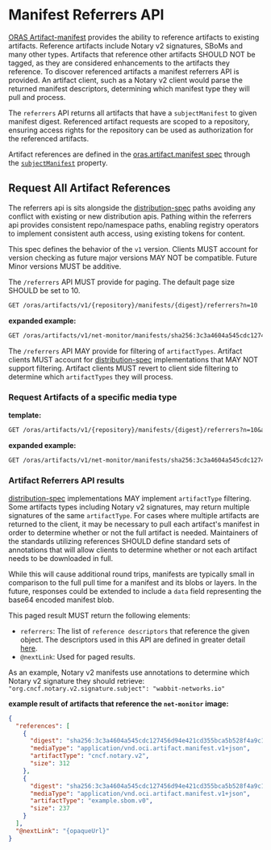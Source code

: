 # Manifest Referrers API

[ORAS Artifact-manifest](./artifact-manifest.md) provides the ability to reference artifacts to existing artifacts. Reference artifacts include Notary v2 signatures, SBoMs and many other types. Artifacts that reference other artifacts SHOULD NOT be tagged, as they are considered enhancements to the artifacts they reference. To discover referenced artifacts a manifest referrers API is provided. An artifact client, such as a Notary v2 client would parse the returned manifest descriptors, determining which manifest type they will pull and process.

The `referrers` API returns all artifacts that have a `subjectManifest` to given manifest digest. Referenced artifact requests are scoped to a repository, ensuring access rights for the repository can be used as authorization for the referenced artifacts.

Artifact references are defined in the [oras.artifact.manifest spec][oras.artifact.manifest-spec] through the [`subjectManifest`][oras.artifact.manifest-spec-manifests] property.

## Request All Artifact References

The referrers api is sits alongside the [distribution-spec][oci-distribution-spec] paths avoiding any conflict with existing or new distribution apis. Pathing within the referrers api provides consistent repo/namespace paths, enabling registry operators to implement consistent auth access, using existing tokens for content.

This spec defines the behavior of the `v1` version. Clients MUST account for version checking as future major versions MAY NOT be compatible. Future Minor versions MUST be additive.

The `/referrers` API MUST provide for paging. The default page size SHOULD be set to 10.

```rest
GET /oras/artifacts/v1/{repository}/manifests/{digest}/referrers?n=10
```

**expanded example:**

```rest
GET /oras/artifacts/v1/net-monitor/manifests/sha256:3c3a4604a545cdc127456d94e421cd355bca5b528f4a9c1905b15da2eb4a4c6b/referrers?n=10
```

The `/referrers` API MAY provide for filtering of `artifactTypes`. Artifact clients MUST account for [distribution-spec][oci-distribution-spec] implementations that MAY NOT support filtering. Artifact clients MUST revert to client side filtering to determine which `artifactTypes` they will process.

### Request Artifacts of a specific media type

**template:**
```rest
GET /oras/artifacts/v1/{repository}/manifests/{digest}/referrers?n=10&artifactType={artifactType}
```

**expanded example:**

```rest
GET /oras/artifacts/v1/net-monitor/manifests/sha256:3c3a4604a545cdc127456d94e421cd355bca5b528f4a9c1905b15da2eb4a4c6b/referrers?n=10&artifactType=application/vnd.oci.notary.v2
```

### Artifact Referrers API results

[distribution-spec][oci-distribution-spec] implementations MAY implement `artifactType` filtering. Some artifacts types
including Notary v2 signatures, may return multiple signatures of the same `artifactType`. For cases where multiple
artifacts are returned to the client, it may be necessary to pull each artifact's manifest in order to determine
whether or not the full artifact is needed. Maintainers of the standards utilizing references SHOULD define standard
sets of annotations that will allow clients to determine whether or not each artifact needs to be downloaded in full.

While this will cause additional round trips, manifests are typically small in comparison to the full pull time for
a manifest and its blobs or layers. In the future, responses could be extended to include a `data` field representing
the base64 encoded manifest blob.

This paged result MUST return the following elements:

- `referrers`: The list of `reference descriptors` that reference the given object. The descriptors used in this API are defined in greater detail [here](descriptor.md).
- `@nextLink`: Used for paged results.

As an example, Notary v2 manifests use annotations to determine which Notary v2 signature they should retrieve: `"org.cncf.notary.v2.signature.subject": "wabbit-networks.io"`

**example result of artifacts that reference the `net-monitor` image:**
```json
{
  "references": [
    {
      "digest": "sha256:3c3a4604a545cdc127456d94e421cd355bca5b528f4a9c1905b15da2eb4a4c6b",
      "mediaType": "application/vnd.oci.artifact.manifest.v1+json",
      "artifactType": "cncf.notary.v2",
      "size": 312
    },
    {
      "digest": "sha256:3c3a4604a545cdc127456d94e421cd355bca5b528f4a9c1905b15da2eb4a4c6b",
      "mediaType": "application/vnd.oci.artifact.manifest.v1+json",
      "artifactType": "example.sbom.v0",
      "size": 237
    }
  ],
  "@nextLink": "{opaqueUrl}"
}
```

[oras.artifact.manifest-spec]:           ./artifact-manifest-spec.md
[oras.artifact.manifest-spec-manifests]: ./artifact-manifest-spec.md#oci-artifact-manifest-properties
[oci-distribution-spec]:                https://github.com/opencontainers/distribution-spec
